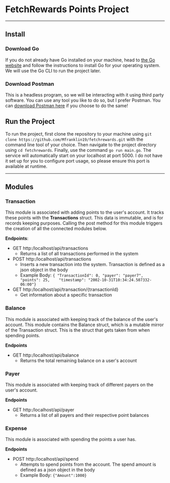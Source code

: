 # FetchRewards Points Project
---
## **Install**

### **Download Go**

If you do not already have Go installed on your machine, head to [the Go website](https://go.dev/doc/install) and follow the instructions to install Go for your operating system. We will use the Go CLI to run the project later.

### **Download Postman**

This is a headless program, so we will be interacting with it using third party software. You can use any tool you like to do so, but I prefer Postman. You can [download Postman here](https://www.postman.com/downloads/) if you choose to do the same!

## **Run the Project**

To run the project, first clone the repository to your machine using `git clone https://github.com/Mfranklin19/fetchrewards.git` with the command line tool of your choice. Then navigate to the project directory using `cd fetchrewards`. Finally, use the command `go run main.go`. The service will automatically start on your localhost at port 5000. I do not have it set up for you to configure port usage, so please ensure this port is available at runtime.

---

## **Modules**

### **Transaction**

This module is associated with adding points to the user's account. It tracks these points with the **Transactions** struct. This data is immutable, and is for records keeping purposes. Calling the post method for this module triggers the creation of all the connected modules below.

**Endpoints**:
- GET http:/localhost/api/transactions
    - Returns a list of all transactions performed in the system
- POST http:/localhost/api/transactions
    - Inserts a new transaction into the system. Transaction is defined as a json object in the body
    - Example Body: `{ "TransactionId": 0, "payer": "payer7", "points": 25,    "timestamp": "2002-10-31T10:34:24.507332-06:00"}`
- GET http:/localhost/api/transaction/{transactionId}
    - Get information about a specific transaction

### **Balance**

This module is associated with keeping track of the balance of the user's account. This module contains the Balance struct, which is a mutable mirror of the Transaction struct. This is the struct that gets taken from when spending points.

**Endpoints**
- GET http:/localhost/api/balance
    - Returns the total remaining balance on a user's account

### **Payer**

This module is associated with keeping track of different payers on the user's account.

**Endpoints**
- GET http:/localhost/api/payer
    - Returns a list of all payers and their respective point balances

### **Expense**

This module is associated with spending the points a user has.

**Endpoints**
- POST http:/localhost/api/spend
    - Attempts to spend points from the account. The spend amount is defined as a json object in the body
    - Example Body: `{"Amount":1000}`
